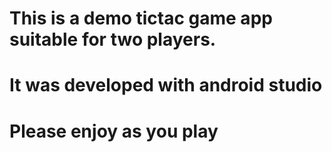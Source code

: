 # This is a demo tictac game app suitable for two players.
# It was developed with android studio
# Please enjoy as you play